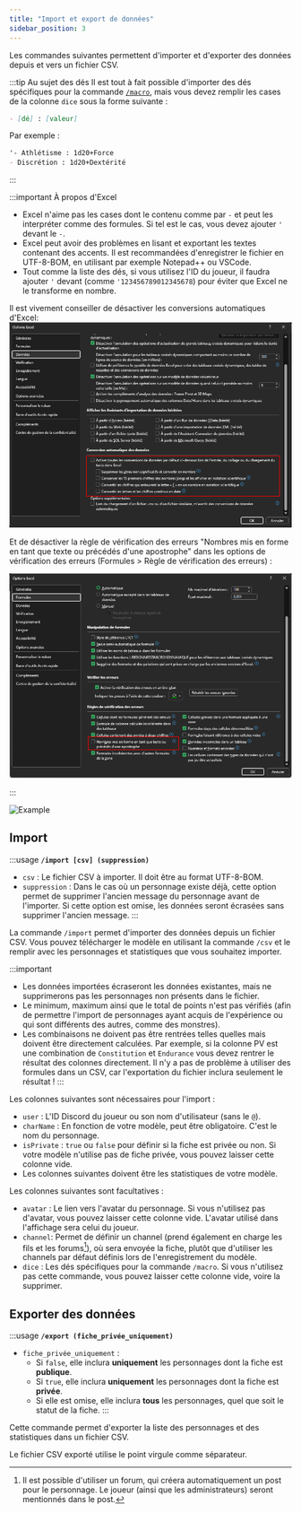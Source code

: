 ```yaml
---
title: "Import et export de données"
sidebar_position: 3
---
```


Les commandes suivantes permettent d'importer et d'exporter des données depuis et vers un fichier CSV.

:::tip Au sujet des dés
Il est tout à fait possible d'importer des dés spécifiques pour la commande [`/macro`](../usage/model/dice.mdx#macro-macro), mais vous devez remplir les cases de la colonne `dice` sous la forme suivante :
```md
- [dé] : [valeur]
```
Par exemple :
```md
'- Athlétisme : 1d20+Force
- Discrétion : 1d20+Dextérité
```
:::

:::important À propos d'Excel
- Excel n'aime pas les cases dont le contenu comme par `-` et peut les interpréter comme des formules. Si tel est le cas, vous devez ajouter `'` devant le `-`.
- Excel peut avoir des problèmes en lisant et exportant les textes contenant des accents. Il est recommandées d'enregistrer le fichier en UTF-8-BOM, en utilisant par exemple Notepad++ ou VSCode.
- Tout comme la liste des dés, si vous utilisez l'ID du joueur, il faudra ajouter `'` devant (comme `'123456789012345678`) pour éviter que Excel ne le transforme en nombre.

Il est vivement conseiller de désactiver les conversions automatiques d'Excel: 
![Excel](../assets/csv/disable.png)

Et de désactiver la règle de vérification des erreurs "Nombres mis en forme en tant que texte ou précédés d'une apostrophe" dans les options de vérification des erreurs (Formules > Règle de vérification des erreurs) :

![](../assets/csv/disable_nb.png)

:::

![Example](/assets/csv/example.png)

## Import

:::usage
**`/import [csv] (suppression)`**
- `csv` : Le fichier CSV à importer. Il doit être au format UTF-8-BOM.
- `suppression` : Dans le cas où un personnage existe déjà, cette option permet de supprimer l'ancien message du personnage avant de l'importer. Si cette option est omise, les données seront écrasées sans supprimer l'ancien message.
:::

La commande `/import` permet d'importer des données depuis un fichier CSV. Vous pouvez télécharger le modèle en utilisant la commande `/csv` et le remplir avec les personnages et statistiques que vous souhaitez importer.

:::important
- Les données importées écraseront les données existantes, mais ne supprimerons pas les personnages non présents dans le fichier. 
- Le minimum, maximum ainsi que le total de points n'est pas vérifiés (afin de permettre l'import de personnages ayant acquis de l'expérience ou qui sont différents des autres, comme des monstres).
- Les combinaisons ne doivent pas être rentrées telles quelles mais doivent être directement calculées. Par exemple, si la colonne PV est une combination de `Constitution` et `Endurance` vous devez rentrer le résultat des colonnes directement. Il n'y a pas de problème à utiliser des formules dans un CSV, car l'exportation du fichier inclura seulement le résultat !
:::

Les colonnes suivantes sont nécessaires pour l'import :
- `user` : L'ID Discord du joueur ou son nom d'utilisateur (sans le `@`).
- `charName` : En fonction de votre modèle, peut être obligatoire. C'est le nom du personnage.
- `isPrivate` : `true` ou `false` pour définir si la fiche est privée ou non. Si votre modèle n'utilise pas de fiche privée, vous pouvez laisser cette colonne vide.
- Les colonnes suivantes doivent être les statistiques de votre modèle.

Les colonnes suivantes sont facultatives :
- `avatar` : Le lien vers l'avatar du personnage. Si vous n'utilisez pas d'avatar, vous pouvez laisser cette colonne vide. L'avatar utilisé dans l'affichage sera celui du joueur.
- `channel`: Permet de définir un channel (prend également en charge les fils et les forums[^1]), où sera envoyée la fiche, plutôt que d'utiliser les channels par défaut définis lors de l'enregistrement du modèle.
- `dice` : Les dés spécifiques pour la commande `/macro`. Si vous n'utilisez pas cette commande, vous pouvez laisser cette colonne vide, voire la supprimer. 


## Exporter des données

:::usage
**`/export (fiche_privée_uniquement)`**
- `fiche_privée_uniquement` : 
    - Si `false`, elle inclura **uniquement** les personnages dont la fiche est **publique**.
    - Si `true`, elle inclura **uniquement** les personnages dont la fiche est **privée**.
    - Si elle est omise, elle inclura **tous** les personnages, quel que soit le statut de la fiche.
:::

Cette commande permet d'exporter la liste des personnages et des statistiques dans un fichier CSV. 

Le fichier CSV exporté utilise le point virgule comme séparateur.

[^1]: Il est possible d'utiliser un forum, qui créera automatiquement un post pour le personnage. Le joueur (ainsi que les administrateurs) seront mentionnés dans le post. 